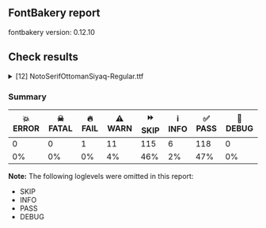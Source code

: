 ## FontBakery report

fontbakery version: 0.12.10





## Check results



<details><summary>[12] NotoSerifOttomanSiyaq-Regular.ttf</summary>
<div>
<details>
    <summary>🔥 <b>FAIL</b> Check for presence of an ARTICLE.en_us.html file <a href="https://fontbakery.readthedocs.io/en/stable/fontbakery/checks/googlefonts.description.html#"></a></summary>
    <div>







* 🔥 **FAIL** <p>This is a Noto font but it lacks an ARTICLE.en_us.html file.</p>
 [code: missing-article]



* 🔥 **FAIL** <p>This is a Noto font but it lacks a DESCRIPTION.en_us.html file.</p>
 [code: missing-description]



</div>
</details>

<details>
    <summary>⚠️ <b>WARN</b> Check if each glyph has the recommended amount of contours. <a href="https://fontbakery.readthedocs.io/en/stable/fontbakery/checks/universal.html#"></a></summary>
    <div>







* ⚠️ **WARN** <p>This check inspects the glyph outlines and detects the total number of contours in each of them. The expected values are infered from the typical ammounts of contours observed in a large collection of reference font families. The divergences listed below may simply indicate a significantly different design on some of your glyphs. On the other hand, some of these may flag actual bugs in the font such as glyphs mapped to an incorrect codepoint. Please consider reviewing the design and codepoint assignment of these to make sure they are correct.</p>
<p>The following glyphs do not have the recommended number of contours:</p>
<pre><code>- Glyph name: aogonek	Contours detected: 3	Expected: 2

- Glyph name: Uogonek	Contours detected: 2	Expected: 1

- Glyph name: uogonek	Contours detected: 2	Expected: 1

- Glyph name: Uogonek	Contours detected: 2	Expected: 1

- Glyph name: aogonek	Contours detected: 3	Expected: 2

- Glyph name: uogonek	Contours detected: 2	Expected: 1
</code></pre>
 [code: contour-count]



</div>
</details>

<details>
    <summary>⚠️ <b>WARN</b> Check math signs have the same width. <a href="https://fontbakery.readthedocs.io/en/stable/fontbakery/checks/universal.html#"></a></summary>
    <div>







* ⚠️ **WARN** <p>The most common width is 559 among a set of 6 math glyphs.
The following math glyphs have a different width, though:</p>
<p>Width = 579:
minus</p>
 [code: width-outliers]



</div>
</details>

<details>
    <summary>⚠️ <b>WARN</b> Validate size, and resolution of article images, and ensure article page has minimum length and includes visual assets. <a href="https://fontbakery.readthedocs.io/en/stable/fontbakery/checks/googlefonts.article.html#"></a></summary>
    <div>







* ⚠️ **WARN** <p>Family metadata at fonts/NotoSerifOttomanSiyaq/googlefonts/ttf does not have an article.</p>
 [code: lacks-article]



</div>
</details>

<details>
    <summary>⚠️ <b>WARN</b> Check for codepoints not covered by METADATA subsets. <a href="https://fontbakery.readthedocs.io/en/stable/fontbakery/checks/googlefonts.subsets.html#"></a></summary>
    <div>







* ⚠️ **WARN** <p>The following codepoints supported by the font are not covered by
any subsets defined in the font's metadata file, and will never
be served. You can solve this by either manually adding additional
subset declarations to METADATA.pb, or by editing the glyphset
definitions.</p>
<ul>
<li>U+02D8 BREVE: try adding one of: canadian-aboriginal, yi</li>
<li>U+02D9 DOT ABOVE: try adding one of: canadian-aboriginal, yi</li>
<li>U+02DB OGONEK: try adding one of: canadian-aboriginal, yi</li>
<li>U+0302 COMBINING CIRCUMFLEX ACCENT: try adding one of: coptic, cherokee, tifinagh, math</li>
<li>U+0306 COMBINING BREVE: try adding one of: tifinagh, old-permic</li>
<li>U+0307 COMBINING DOT ABOVE: try adding one of: malayalam, tifinagh, tai-le, math, todhri, coptic, hebrew, old-permic, duployan, canadian-aboriginal, syriac</li>
<li>U+030A COMBINING RING ABOVE: try adding one of: syriac, duployan</li>
<li>U+030B COMBINING DOUBLE ACUTE ACCENT: try adding one of: cherokee, osage</li>
<li>U+030C COMBINING CARON: try adding one of: cherokee, tai-le</li>
<li>U+0326 COMBINING COMMA BELOW: try adding math</li>
<li>U+0327 COMBINING CEDILLA: try adding math</li>
<li>U+0328 COMBINING OGONEK: not included in any glyphset definition</li>
</ul>
<p>Or you can add the above codepoints to one of the subsets supported by the font: <code>latin</code>, <code>latin-ext</code>, <code>ottoman-siyaq-numbers</code></p>
 [code: unreachable-subsetting]



</div>
</details>

<details>
    <summary>⚠️ <b>WARN</b> Combined length of family and style must not exceed 32 characters. <a href="https://fontbakery.readthedocs.io/en/stable/fontbakery/checks/googlefonts.name.html#"></a></summary>
    <div>







* ⚠️ **WARN** <p>Name ID 6 'NotoSerifOttomanSiyaq-Regular' exceeds 27 characters. This has been found to cause problems with PostScript printers, especially on Mac platforms.</p>
 [code: nameid6-too-long]



</div>
</details>

<details>
    <summary>⚠️ <b>WARN</b> Ensure dotted circle glyph is present and can attach marks. <a href="https://fontbakery.readthedocs.io/en/stable/fontbakery/checks/shaping.html#"></a></summary>
    <div>







* ⚠️ **WARN** <p>No dotted circle glyph present</p>
 [code: missing-dotted-circle]



</div>
</details>

<details>
    <summary>⚠️ <b>WARN</b> Ensure soft_dotted characters lose their dot when combined with marks that replace the dot. <a href="https://fontbakery.readthedocs.io/en/stable/fontbakery/checks/shaping.html#"></a></summary>
    <div>







* ⚠️ **WARN** <p>The dot of soft dotted characters used in orthographies <em>must</em> disappear in the following strings: į̀ į́ į̂ į̃ į̄ į̌</p>
<p>The dot of soft dotted characters <em>should</em> disappear in other cases, for example: į̆ į̇ į̈ į̊ į̋ į̦̀ į̦́ į̦̂ į̦̃ į̦̄ į̦̆ į̦̇ į̦̈ į̦̊ į̦̋ į̦̌ į̧̀ į̧́ į̧̂ į̧̃</p>
<p>Your font fully covers the following languages that require the soft-dotted feature: Lithuanian (Latn, 2,357,094 speakers), Dutch (Latn, 31,709,104 speakers).</p>
<p>Your font does <em>not</em> cover the following languages that require the soft-dotted feature: Ebira (Latn, 2,200,000 speakers), Igbo (Latn, 27,823,640 speakers), Mfumte (Latn, 79,000 speakers), Ukrainian (Cyrl, 29,273,587 speakers), Cicipu (Latn, 44,000 speakers), Ngbaka (Latn, 1,020,000 speakers), Bete-Bendi (Latn, 100,000 speakers), Aghem (Latn, 38,843 speakers), Gulay (Latn, 250,478 speakers), Belarusian (Cyrl, 10,064,517 speakers), Southern Kisi (Latn, 360,000 speakers), Kpelle, Guinea (Latn, 622,000 speakers), Koonzime (Latn, 40,000 speakers), Kom (Latn, 360,685 speakers), Teke-Ebo (Latn, 260,000 speakers), Dan (Latn, 1,099,244 speakers), Avokaya (Latn, 100,000 speakers), Zapotec (Latn, 490,000 speakers), Bafut (Latn, 158,146 speakers), South Central Banda (Latn, 244,000 speakers), Yala (Latn, 200,000 speakers), Nzakara (Latn, 50,000 speakers), Dii (Latn, 71,000 speakers), Basaa (Latn, 332,940 speakers), Ma’di (Latn, 584,000 speakers), Vute (Latn, 21,000 speakers), Han (Latn, 6 speakers), Makaa (Latn, 221,000 speakers), Kaska (Latn, 125 speakers), Fur (Latn, 1,230,163 speakers), Heiltsuk (Latn, 300 speakers), Ijo, Southeast (Latn, 2,471,000 speakers), Navajo (Latn, 166,319 speakers), Lugbara (Latn, 2,200,000 speakers), Mango (Latn, 77,000 speakers), Sar (Latn, 500,000 speakers), Ejagham (Latn, 120,000 speakers), Mundani (Latn, 34,000 speakers), Ekpeye (Latn, 226,000 speakers), Nateni (Latn, 100,000 speakers).</p>
 [code: soft-dotted]



</div>
</details>

<details>
    <summary>⚠️ <b>WARN</b> Are there any misaligned on-curve points? <a href="https://fontbakery.readthedocs.io/en/stable/fontbakery/checks/outline.html#"></a></summary>
    <div>







* ⚠️ **WARN** <p>The following glyphs have on-curve points which have potentially incorrect y coordinates:</p>
<pre><code>* u1ED08 (U+1ED08): X=348.0,Y=2.0 (should be at baseline 0?)

* u1ED08 (U+1ED08): X=348.0,Y=2.0 (should be at cap-height 0?)

* u1ED14 (U+1ED14): X=232.0,Y=1.5 (should be at baseline 0?)

* u1ED14 (U+1ED14): X=232.0,Y=1.5 (should be at cap-height 0?)

* u1ED16 (U+1ED16): X=628.5,Y=0.5 (should be at baseline 0?)

* u1ED16 (U+1ED16): X=628.5,Y=0.5 (should be at cap-height 0?)

* u1ED1B (U+1ED1B): X=599.0,Y=1.5 (should be at baseline 0?)

* u1ED1B (U+1ED1B): X=599.0,Y=1.5 (should be at cap-height 0?)

* u1ED1D (U+1ED1D): X=586.0,Y=0.5 (should be at baseline 0?)

* u1ED1D (U+1ED1D): X=586.0,Y=0.5 (should be at cap-height 0?)

* u1ED25 (U+1ED25): X=519.5,Y=1.0 (should be at baseline 0?)

* u1ED25 (U+1ED25): X=519.5,Y=1.0 (should be at cap-height 0?)

* u1ED39 (U+1ED39): X=586.0,Y=0.5 (should be at baseline 0?)

* u1ED39 (U+1ED39): X=586.0,Y=0.5 (should be at cap-height 0?)

* u1ED3C (U+1ED3C): X=255.0,Y=-1.0 (should be at baseline 0?)

* u1ED3C (U+1ED3C): X=255.0,Y=-1.0 (should be at cap-height 0?)

* G (U+0047): X=519.0,Y=1.5 (should be at baseline 0?)

* G (U+0047): X=519.0,Y=1.5 (should be at cap-height 0?)

* Gbreve (U+011E): X=519.0,Y=1.5 (should be at baseline 0?)

* Gbreve (U+011E): X=519.0,Y=1.5 (should be at cap-height 0?)

* uni0122 (U+0122): X=519.0,Y=1.5 (should be at baseline 0?)

* uni0122 (U+0122): X=519.0,Y=1.5 (should be at cap-height 0?)

* Gdotaccent (U+0120): X=519.0,Y=1.5 (should be at baseline 0?)

* Gdotaccent (U+0120): X=519.0,Y=1.5 (should be at cap-height 0?)

* comma (U+002C): X=114.0,Y=1.0 (should be at baseline 0?)

* comma (U+002C): X=114.0,Y=1.0 (should be at cap-height 0?)

* g (U+0067): X=161.0,Y=-0.5 (should be at baseline 0?)

* g (U+0067): X=161.0,Y=-0.5 (should be at x-height 0?)

* g (U+0067): X=161.0,Y=-0.5 (should be at cap-height 0?)

* gbreve (U+011F): X=161.0,Y=-0.5 (should be at baseline 0?)

* gbreve (U+011F): X=161.0,Y=-0.5 (should be at cap-height 0?)

* uni0123 (U+0123): X=161.0,Y=-0.5 (should be at baseline 0?)

* uni0123 (U+0123): X=161.0,Y=-0.5 (should be at cap-height 0?)

* gdotaccent (U+0121): X=161.0,Y=-0.5 (should be at baseline 0?)

* gdotaccent (U+0121): X=161.0,Y=-0.5 (should be at cap-height 0?)

* nine (U+0039): X=139.0,Y=2.0 (should be at baseline 0?)

* nine (U+0039): X=139.0,Y=2.0 (should be at cap-height 0?)

* q (U+0071): X=412.5,Y=0.5 (should be at baseline 0?)

* q (U+0071): X=412.5,Y=0.5 (should be at x-height 0?)

* q (U+0071): X=412.5,Y=0.5 (should be at cap-height 0?)

* quotedblbase (U+201E): X=314.0,Y=1.0 (should be at baseline 0?)

* quotedblbase (U+201E): X=314.0,Y=1.0 (should be at cap-height 0?)

* quotedblbase (U+201E): X=114.0,Y=1.0 (should be at baseline 0?)

* quotedblbase (U+201E): X=114.0,Y=1.0 (should be at cap-height 0?)

* quotesinglbase (U+201A): X=114.0,Y=1.0 (should be at baseline 0?)

* quotesinglbase (U+201A): X=114.0,Y=1.0 (should be at cap-height 0?)

* section (U+00A7): X=101.0,Y=2.0 (should be at baseline 0?)

* section (U+00A7): X=101.0,Y=2.0 (should be at cap-height 0?)

* semicolon (U+003B): X=132.0,Y=1.0 (should be at baseline 0?)

* semicolon (U+003B): X=132.0,Y=1.0 (should be at cap-height 0?)

* sterling (U+00A3): X=77.0,Y=1.0 (should be at baseline 0?)

* sterling (U+00A3): X=77.0,Y=1.0 (should be at cap-height 0?)

* three (U+0033): X=334.5,Y=1.0 (should be at baseline 0?)

* three (U+0033): X=334.5,Y=1.0 (should be at cap-height 0?)
</code></pre>
 [code: found-misalignments]



</div>
</details>

<details>
    <summary>⚠️ <b>WARN</b> Is there kerning info for non-ligated sequences? <a href="https://fontbakery.readthedocs.io/en/stable/fontbakery/checks/googlefonts.gpos.html#"></a></summary>
    <div>







* ⚠️ **WARN** <p>GPOS table lacks kerning info for the following non-ligated sequences:</p>
<pre><code>- u1ED13 + u1ED2E
</code></pre>
 [code: lacks-kern-info]



</div>
</details>

<details>
    <summary>⚠️ <b>WARN</b> Are there caret positions declared for every ligature? <a href="https://fontbakery.readthedocs.io/en/stable/fontbakery/checks/googlefonts.gdef.html#"></a></summary>
    <div>







* ⚠️ **WARN** <p>This font lacks caret position values for ligature glyphs on its GDEF table.</p>
 [code: lacks-caret-pos]



</div>
</details>

<details>
    <summary>⚠️ <b>WARN</b> Ensure fonts have ScriptLangTags declared on the 'meta' table. <a href="https://fontbakery.readthedocs.io/en/stable/fontbakery/checks/googlefonts.meta.html#"></a></summary>
    <div>







* ⚠️ **WARN** <p>This font file does not have a 'meta' table.</p>
 [code: lacks-meta-table]



</div>
</details>
</div>
</details>




### Summary

| 💥 ERROR | ☠ FATAL | 🔥 FAIL | ⚠️ WARN | ⏩ SKIP | ℹ️ INFO | ✅ PASS | 🔎 DEBUG | 
| ---|---|---|---|---|---|---|---|
| 0 | 0 | 1 | 11 | 115 | 6 | 118 | 0 | 
| 0% | 0% | 0% | 4% | 46% | 2% | 47% | 0% | 



**Note:** The following loglevels were omitted in this report:


* SKIP
* INFO
* PASS
* DEBUG
